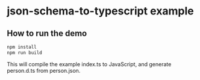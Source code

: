 # json-schema-to-typescript example

## How to run the demo

```sh
npm install
npm run build
```

This will compile the example index.ts to JavaScript, and generate person.d.ts from person.json.
